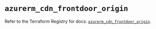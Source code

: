 # `azurerm_cdn_frontdoor_origin`

Refer to the Terraform Registry for docs: [`azurerm_cdn_frontdoor_origin`](https://registry.terraform.io/providers/hashicorp/azurerm/3.104.2/docs/resources/cdn_frontdoor_origin).
